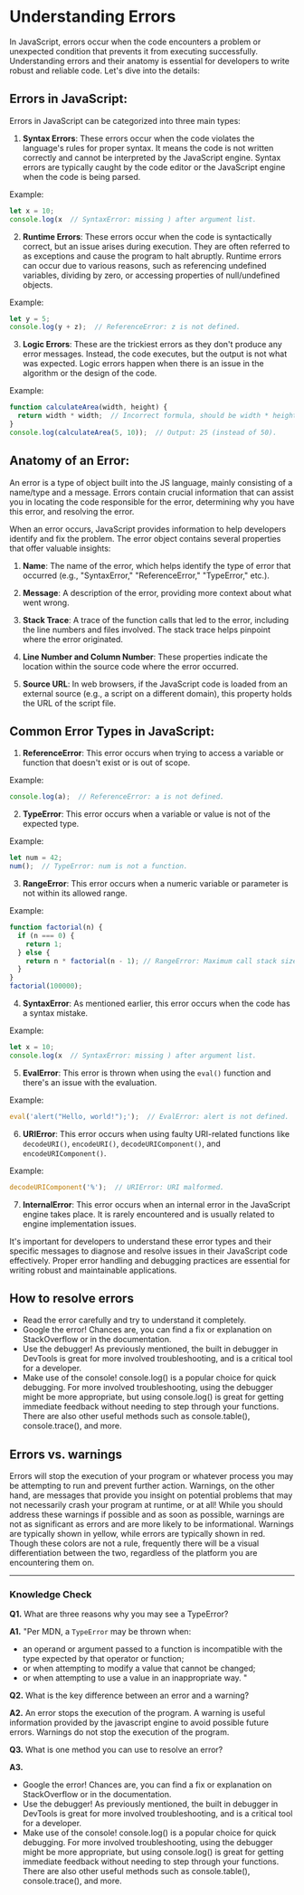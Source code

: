 # Understanding Errors

In JavaScript, errors occur when the code encounters a problem or unexpected condition that prevents it from executing successfully. Understanding errors and their anatomy is essential for developers to write robust and reliable code. Let's dive into the details:


## Errors in JavaScript:

Errors in JavaScript can be categorized into three main types:

1. **Syntax Errors**: These errors occur when the code violates the language's rules for proper syntax. It means the code is not written correctly and cannot be interpreted by the JavaScript engine. Syntax errors are typically caught by the code editor or the JavaScript engine when the code is being parsed.

Example:
```javascript
let x = 10;
console.log(x  // SyntaxError: missing ) after argument list.
```

2. **Runtime Errors**: These errors occur when the code is syntactically correct, but an issue arises during execution. They are often referred to as exceptions and cause the program to halt abruptly. Runtime errors can occur due to various reasons, such as referencing undefined variables, dividing by zero, or accessing properties of null/undefined objects.

Example:
```javascript
let y = 5;
console.log(y + z);  // ReferenceError: z is not defined.
```

3. **Logic Errors**: These are the trickiest errors as they don't produce any error messages. Instead, the code executes, but the output is not what was expected. Logic errors happen when there is an issue in the algorithm or the design of the code.

Example:
```javascript
function calculateArea(width, height) {
  return width * width;  // Incorrect formula, should be width * height.
}
console.log(calculateArea(5, 10));  // Output: 25 (instead of 50).
```


## Anatomy of an Error:
An error is a type of object built into the JS language, mainly consisting of a name/type and a message. Errors contain crucial information that can assist you in locating the code responsible for the error, determining why you have this error, and resolving the error.

When an error occurs, JavaScript provides information to help developers identify and fix the problem. The error object contains several properties that offer valuable insights:

1. **Name**: The name of the error, which helps identify the type of error that occurred (e.g., "SyntaxError," "ReferenceError," "TypeError," etc.).

2. **Message**: A description of the error, providing more context about what went wrong.

3. **Stack Trace**: A trace of the function calls that led to the error, including the line numbers and files involved. The stack trace helps pinpoint where the error originated.

4. **Line Number and Column Number**: These properties indicate the location within the source code where the error occurred.

5. **Source URL**: In web browsers, if the JavaScript code is loaded from an external source (e.g., a script on a different domain), this property holds the URL of the script file.


## Common Error Types in JavaScript:

1. **ReferenceError**: This error occurs when trying to access a variable or function that doesn't exist or is out of scope.

Example:
```javascript
console.log(a);  // ReferenceError: a is not defined.
```

2. **TypeError**: This error occurs when a variable or value is not of the expected type.

Example:
```javascript
let num = 42;
num();  // TypeError: num is not a function.
```

3. **RangeError**: This error occurs when a numeric variable or parameter is not within its allowed range.

Example:
```javascript
function factorial(n) {
  if (n === 0) {
    return 1;
  } else {
    return n * factorial(n - 1); // RangeError: Maximum call stack size exceeded.
  }
}
factorial(100000);
```

4. **SyntaxError**: As mentioned earlier, this error occurs when the code has a syntax mistake.

Example:
```javascript
let x = 10;
console.log(x  // SyntaxError: missing ) after argument list.
```

5. **EvalError**: This error is thrown when using the `eval()` function and there's an issue with the evaluation.

Example:
```javascript
eval('alert("Hello, world!");');  // EvalError: alert is not defined.
```

6. **URIError**: This error occurs when using faulty URI-related functions like `decodeURI()`, `encodeURI()`, `decodeURIComponent()`, and `encodeURIComponent()`.

Example:
```javascript
decodeURIComponent('%');  // URIError: URI malformed.
```

7. **InternalError**: This error occurs when an internal error in the JavaScript engine takes place. It is rarely encountered and is usually related to engine implementation issues.

It's important for developers to understand these error types and their specific messages to diagnose and resolve issues in their JavaScript code effectively. Proper error handling and debugging practices are essential for writing robust and maintainable applications.

## How to resolve errors
+ Read the error carefully and try to understand it completely.
+ Google the error! Chances are, you can find a fix or explanation on StackOverflow or in the documentation.
+ Use the debugger! As previously mentioned, the built in debugger in DevTools is great for more involved troubleshooting, and is a critical tool for a developer.
+ Make use of the console! console.log() is a popular choice for quick debugging. For more involved troubleshooting, using the debugger might be more appropriate, but using console.log() is great for getting immediate feedback without needing to step through your functions. There are also other useful methods such as console.table(), console.trace(), and more.

## Errors vs. warnings
Errors will stop the execution of your program or whatever process you may be attempting to run and prevent further action. Warnings, on the other hand, are messages that provide you insight on potential problems that may not necessarily crash your program at runtime, or at all! While you should address these warnings if possible and as soon as possible, warnings are not as significant as errors and are more likely to be informational. Warnings are typically shown in yellow, while errors are typically shown in red. Though these colors are not a rule, frequently there will be a visual differentiation between the two, regardless of the platform you are encountering them on.

---

### Knowledge Check

**Q1.** What are three reasons why you may see a TypeError?

**A1.** "Per MDN, a `TypeError` may be thrown when:
+ an operand or argument passed to a function is incompatible with the type expected by that operator or function;
+ or when attempting to modify a value that cannot be changed;
+ or when attempting to use a value in an inappropriate way. "

**Q2.** What is the key difference between an error and a warning?

**A2.** An error stops the execution of the program. A warning is useful information provided by the javascript engine to avoid possible future errors. Warnings do not stop the execution of the program.

**Q3.** What is one method you can use to resolve an error?

**A3.**
+ Google the error! Chances are, you can find a fix or explanation on StackOverflow or in the documentation.
+ Use the debugger! As previously mentioned, the built in debugger in DevTools is great for more involved troubleshooting, and is a critical tool for a developer.
+ Make use of the console! console.log() is a popular choice for quick debugging. For more involved troubleshooting, using the debugger might be more appropriate, but using console.log() is great for getting immediate feedback without needing to step through your functions. There are also other useful methods such as console.table(), console.trace(), and more.